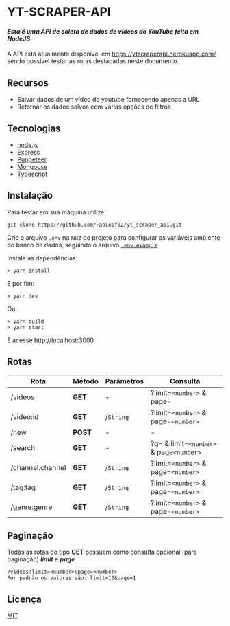# YT-SCRAPER-API

#### _Esta é uma API de coleta de dados de vídeos do YouTube feita em NodeJS_

A API está atualmente disponível em https://ytscraperapi.herokuapp.com/ sendo possível testar as rotas destacadas neste documento.

## Recursos

- Salvar dados de um vídeo do youtube fornecendo apenas a URL
- Retornar os dados salvos com várias opções de filtros

## Tecnologias

- [node.js](https://github.com/nodejs/node)
- [Express](https://github.com/expressjs/express)
- [Puppeteer](https://github.com/puppeteer/puppeteer)
- [Mongoose](https://github.com/Automattic/mongoose)
- [Typescript](https://github.com/microsoft/TypeScript)

## Instalação

Para testar em sua máquina utilize:

```
git clone https://github.com/Fabiopf02/yt_scraper_api.git
```

Crie o arquivo `.env` na raiz do projeto para configurar as variáveis ambiente do banco de dados, seguindo o arquivo [`.env.example`](.env.example)

Instale as dependências:

```
> yarn install
```

E por fim:

```
> yarn dev
```

Ou:

```
> yarn build
> yarn start
```

E acesse http://localhost:3000

## Rotas

| Rota             | Método   | Parâmetros | Consulta                                               |
| ---------------- | -------- | ---------- | ------------------------------------------------------ |
| /videos          | **GET**  | -          | ?limit=`<number>` & page=<number>                      |
| /video:id        | **GET**  | /`String`  | ?limit=`<number>` & page=`<number>`                    |
| /new             | **POST** | -          | -                                                      |
| /search          | **GET**  | -          | ?q=<termo buscado> & limit=`<number>` & page`<number>` |
| /channel:channel | **GET**  | /`String`  | ?limit=`<number>` & page=`<number>`                    |
| /tag:tag         | **GET**  | /`String`  | ?limit=`<number>` & page=`<number>`                    |
| /genre:genre     | **GET**  | /`String`  | ?limit=`<number>` & page=`<number>`                    |

## Paginação

Todas as rotas do tipo **GET** possuem como consulta opcional (para paginação) **_limit_** e **_page_**

```
/videos?limit=<number>&page=<number>
Por padrão os valores são: limit=10&page=1
```

## Licença

[MIT](LICENSE)
